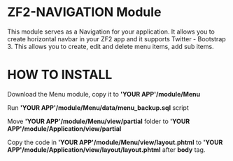 ZF2-NAVIGATION Module
==============

This module serves as a Navigation for your application. It allows you to create horizontal navbar in your ZF2 app and it supports  Twitter - Bootstrap 3. This allows you to create, edit and delete menu items, add sub items.

HOW TO INSTALL
==============

Download the Menu module, copy it to **'YOUR APP'/module/Menu**

Run **'YOUR APP'/module/Menu/data/menu_backup.sql** script

Move **'YOUR APP'/module/Menu/view/partial** folder to **'YOUR APP'/module/Application/view/partial** 

Copy the code in **'YOUR APP'/module/Menu/view/layout.phtml** to **'YOUR APP'/module/Application/view/layout/layout.phtml** after **body** tag.

